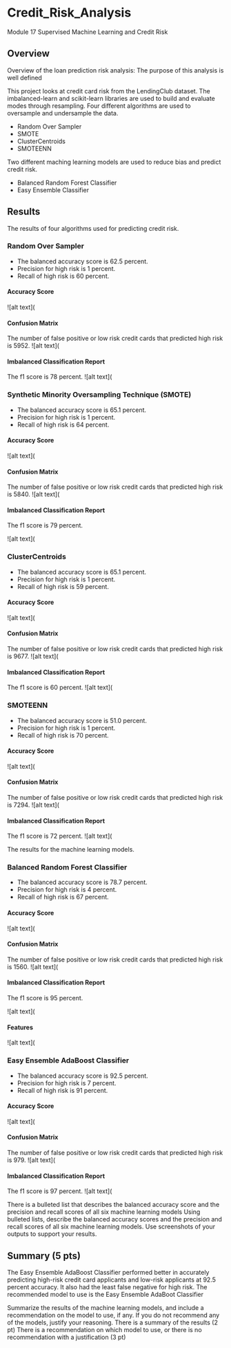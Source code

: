 # Credit_Risk_Analysis
Module 17 Supervised Machine Learning and Credit Risk

## Overview
Overview of the loan prediction risk analysis:
The purpose of this analysis is well defined 

This project looks at credit card risk from the LendingClub dataset. The imbalanced-learn and scikit-learn libraries are used to build and evaluate modes through resampling. Four different algorithms are used to oversample and undersample the data.
* Random Over Sampler
* SMOTE
* ClusterCentroids
* SMOTEENN

Two different maching learning models are used to reduce bias and predict credit risk.
* Balanced Random Forest Classifier
* Easy Ensemble Classifier

## Results
The results of four algorithms used for predicting credit risk.

### Random Over Sampler
* The balanced accuracy score is 62.5 percent.
* Precision for high risk is 1 percent.
* Recall of high risk is 60 percent.

#### Accuracy Score

![alt text](

#### Confusion Matrix
The number of false positive or low risk credit cards that predicted high risk is 5952.
![alt text](

#### Imbalanced Classification Report
The f1 score is 78 percent.
![alt text](

### Synthetic Minority Oversampling Technique (SMOTE)
* The balanced accuracy score is 65.1 percent.
* Precision for high risk is 1 percent.
* Recall of high risk is 64 percent.

#### Accuracy Score

![alt text](

#### Confusion Matrix
The number of false positive or low risk credit cards that predicted high risk is 5840.
![alt text](

#### Imbalanced Classification Report
The f1 score is 79 percent.

![alt text](

### ClusterCentroids
* The balanced accuracy score is 65.1 percent.
* Precision for high risk is 1 percent.
* Recall of high risk is 59 percent.

#### Accuracy Score

![alt text](

#### Confusion Matrix
The number of false positive or low risk credit cards that predicted high risk is 9677.
![alt text](

#### Imbalanced Classification Report
The f1 score is 60 percent.
![alt text](

### SMOTEENN 
* The balanced accuracy score is 51.0 percent.
* Precision for high risk is 1 percent.
* Recall of high risk is 70 percent.

#### Accuracy Score

![alt text](

#### Confusion Matrix
The number of false positive or low risk credit cards that predicted high risk is 7294.
![alt text](

#### Imbalanced Classification Report
The f1 score is 72 percent.
![alt text](

The results for the machine learning models.
### Balanced Random Forest Classifier
* The balanced accuracy score is 78.7 percent.
* Precision for high risk is 4 percent.
* Recall of high risk is 67 percent.

#### Accuracy Score

![alt text](

#### Confusion Matrix
The number of false positive or low risk credit cards that predicted high risk is 1560.
![alt text](

#### Imbalanced Classification Report
The f1 score is 95 percent.

![alt text](

#### Features

![alt text](

### Easy Ensemble AdaBoost Classifier
* The balanced accuracy score is 92.5 percent.
* Precision for high risk is 7 percent.
* Recall of high risk is 91 percent.

#### Accuracy Score

![alt text](

#### Confusion Matrix
The number of false positive or low risk credit cards that predicted high risk is 979.
![alt text](

#### Imbalanced Classification Report
The f1 score is 97 percent.
![alt text](

There is a bulleted list that describes the balanced accuracy score and the precision and recall scores of all six machine learning models 
Using bulleted lists, describe the balanced accuracy scores and the precision and recall scores of all six machine learning models.
Use screenshots of your outputs to support your results.

## Summary (5 pts)

The Easy Ensemble AdaBoost Classifier performed better in accurately predicting high-risk credit card applicants and low-risk applicants at 92.5 percent accuracy. It also had the least false negative for high risk.
The recommended model to use is the Easy Ensemble AdaBoot Classifier

Summarize the results of the machine learning models, and include a recommendation on the model to use, if any. 
If you do not recommend any of the models, justify your reasoning.
There is a summary of the results (2 pt)
There is a recommendation on which model to use, or there is no recommendation with a justification (3 pt)